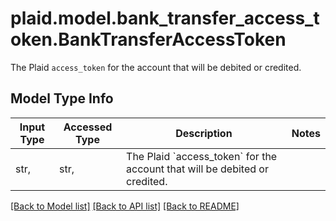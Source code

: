 # plaid.model.bank_transfer_access_token.BankTransferAccessToken

The Plaid `access_token` for the account that will be debited or credited.

## Model Type Info
Input Type | Accessed Type | Description | Notes
------------ | ------------- | ------------- | -------------
str,  | str,  | The Plaid &#x60;access_token&#x60; for the account that will be debited or credited. | 

[[Back to Model list]](../../README.md#documentation-for-models) [[Back to API list]](../../README.md#documentation-for-api-endpoints) [[Back to README]](../../README.md)

